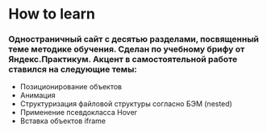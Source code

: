 # How to learn
### Одностраничный сайт с десятью разделами, посвященный теме методике обучения. Сделан по учебному брифу от Яндекс.Практикум. Акцент в самостоятельной работе ставился на следующие темы:
* Позиционирование объектов
* Анимация
* Структуризация файловой структуры согласно БЭМ (nested)
* Применение псевдокласса Hover
* Вставка объектов iframe
